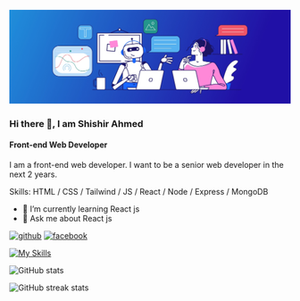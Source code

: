 ![Front-end Web Developer](https://raw.githubusercontent.com/ShishirPHS/shishirphs/main/images/banner/banner.jpg)

### Hi there 👋, I am Shishir Ahmed

#### Front-end Web Developer

I am a front-end web developer. I want to be a senior web developer in the next 2 years.

Skills: HTML / CSS / Tailwind / JS / React / Node / Express / MongoDB

- 🌱 I’m currently learning React js
- 💬 Ask me about React js

[<img src='https://cdn.jsdelivr.net/npm/simple-icons@3.0.1/icons/github.svg' alt='github' height='40'>](https://github.com/ShishirPHS) [<img src='https://cdn.jsdelivr.net/npm/simple-icons@3.0.1/icons/facebook.svg' alt='facebook' height='40'>](https://www.facebook.com/shishir.ahmed.263)

[![My Skills](https://skillicons.dev/icons?i=html,css,tailwind,js,react,nodejs,express,mongodb)](https://skillicons.dev)

![GitHub stats](https://github-readme-stats.vercel.app/api?username=ShishirPHS&show_icons=true)

![GitHub streak stats](https://streak-stats.demolab.com/?user=ShishirPHS)
